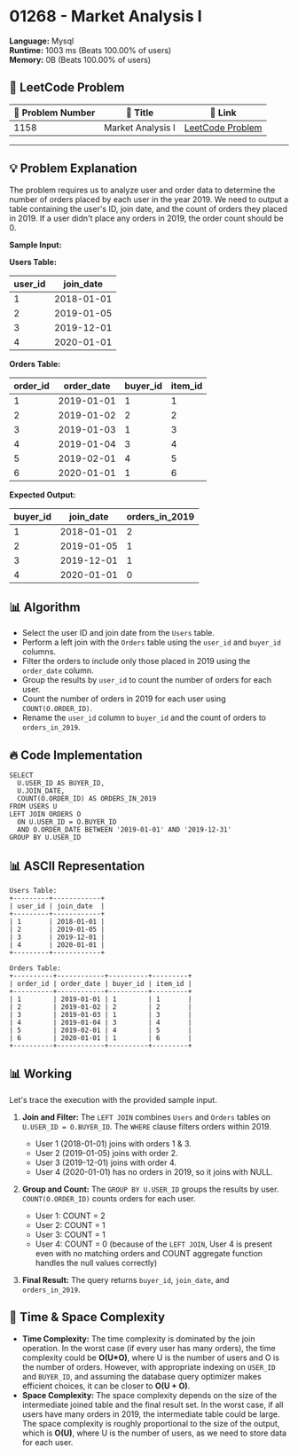 # 01268 - Market Analysis I
    
**Language:** Mysql  
**Runtime:** 1003 ms (Beats 100.00% of users)  
**Memory:** 0B (Beats 100.00% of users)  

## 📝 **LeetCode Problem**
| 🔢 Problem Number | 📌 Title | 🔗 Link |
|------------------|--------------------------|--------------------------|
| 1158 | Market Analysis I | [LeetCode Problem](https://leetcode.com/problems/market-analysis-i/) |

---

## 💡 **Problem Explanation**

The problem requires us to analyze user and order data to determine the number of orders placed by each user in the year 2019. We need to output a table containing the user's ID, join date, and the count of orders they placed in 2019.  If a user didn't place any orders in 2019, the order count should be 0.

**Sample Input:**

**Users Table:**

| user_id | join_date  |
|---------|------------|
| 1       | 2018-01-01 |
| 2       | 2019-01-05 |
| 3       | 2019-12-01 |
| 4       | 2020-01-01 |

**Orders Table:**

| order_id | order_date | buyer_id | item_id |
|----------|------------|----------|---------|
| 1        | 2019-01-01 | 1        | 1       |
| 2        | 2019-01-02 | 2        | 2       |
| 3        | 2019-01-03 | 1        | 3       |
| 4        | 2019-01-04 | 3        | 4       |
| 5        | 2019-02-01 | 4        | 5       |
| 6        | 2020-01-01 | 1        | 6       |

**Expected Output:**

| buyer_id | join_date  | orders_in_2019 |
|----------|------------|----------------|
| 1        | 2018-01-01 | 2              |
| 2        | 2019-01-05 | 1              |
| 3        | 2019-12-01 | 1              |
| 4        | 2020-01-01 | 0              |

## 📊 **Algorithm**

*   Select the user ID and join date from the `Users` table.
*   Perform a left join with the `Orders` table using the `user_id` and `buyer_id` columns.
*   Filter the orders to include only those placed in 2019 using the `order_date` column.
*   Group the results by `user_id` to count the number of orders for each user.
*   Count the number of orders in 2019 for each user using `COUNT(O.ORDER_ID)`.
*   Rename the `user_id` column to `buyer_id` and the count of orders to `orders_in_2019`.

## 🔥 **Code Implementation**

```mysql
SELECT
  U.USER_ID AS BUYER_ID,
  U.JOIN_DATE,
  COUNT(O.ORDER_ID) AS ORDERS_IN_2019
FROM USERS U
LEFT JOIN ORDERS O
  ON U.USER_ID = O.BUYER_ID
  AND O.ORDER_DATE BETWEEN '2019-01-01' AND '2019-12-31'
GROUP BY U.USER_ID

```

## 📊 **ASCII Representation**

```
Users Table:
+---------+------------+
| user_id | join_date  |
+---------+------------+
| 1       | 2018-01-01 |
| 2       | 2019-01-05 |
| 3       | 2019-12-01 |
| 4       | 2020-01-01 |
+---------+------------+

Orders Table:
+----------+------------+----------+---------+
| order_id | order_date | buyer_id | item_id |
+----------+------------+----------+---------+
| 1        | 2019-01-01 | 1        | 1       |
| 2        | 2019-01-02 | 2        | 2       |
| 3        | 2019-01-03 | 1        | 3       |
| 4        | 2019-01-04 | 3        | 4       |
| 5        | 2019-02-01 | 4        | 5       |
| 6        | 2020-01-01 | 1        | 6       |
+----------+------------+----------+---------+
```

## 📊 **Working**

Let's trace the execution with the provided sample input.

1.  **Join and Filter:** The `LEFT JOIN` combines `Users` and `Orders` tables on `U.USER_ID = O.BUYER_ID`. The `WHERE` clause filters orders within 2019.

    *   User 1 (2018-01-01) joins with orders 1 & 3.
    *   User 2 (2019-01-05) joins with order 2.
    *   User 3 (2019-12-01) joins with order 4.
    *   User 4 (2020-01-01) has no orders in 2019, so it joins with NULL.

2.  **Group and Count:** The `GROUP BY U.USER_ID` groups the results by user. `COUNT(O.ORDER_ID)` counts orders for each user.

    *   User 1: COUNT = 2
    *   User 2: COUNT = 1
    *   User 3: COUNT = 1
    *   User 4: COUNT = 0 (because of the `LEFT JOIN`, User 4 is present even with no matching orders and COUNT aggregate function handles the null values correctly)

3.  **Final Result:** The query returns `buyer_id`, `join_date`, and `orders_in_2019`.

## 🚀 **Time & Space Complexity**

*   **Time Complexity:** The time complexity is dominated by the join operation. In the worst case (if every user has many orders), the time complexity could be **O(U\*O)**, where U is the number of users and O is the number of orders.  However, with appropriate indexing on `USER_ID` and `BUYER_ID`, and assuming the database query optimizer makes efficient choices, it can be closer to **O(U + O)**.
*   **Space Complexity:** The space complexity depends on the size of the intermediate joined table and the final result set. In the worst case, if all users have many orders in 2019, the intermediate table could be large. The space complexity is roughly proportional to the size of the output, which is **O(U)**, where U is the number of users, as we need to store data for each user.
    
